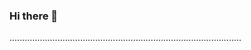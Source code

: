 ### Hi there 👋

............................................................................................
